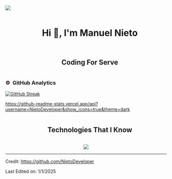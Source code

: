 
<!--horizontal divider(gradiant)-->
<img src="https://user-images.githubusercontent.com/73097560/115834477-dbab4500-a447-11eb-908a-139a6edaec5c.gif">

<!--h1 without bottom border-->
<div id="user-content-toc">
  <ul align="center">
    <summary><h1 style="display: inline-block">Hi 👋, I'm Manuel Nieto</h1></summary>
  </ul>
</div>

<!--h2 without bottom border-->
<div id="user-content-toc">
  <ul align="center">
    <summary><h2 style="display: inline-block">Coding For Serve </h2></summary>
  </ul>
</div>



### ⚙️ &nbsp;GitHub Analytics

<p align="center">

<a href="https://git.io/streak-stats"><img src="https://github-readme-streak-stats.herokuapp.com?user=NietoDeveloper&theme=react" alt="GitHub Streak" /></a>

https://github-readme-stats.vercel.app/api?username=NietoDeveloper&show_icons=true&theme=dark

</p>

<p align="center">

<a href="https://github-readme-stats.vercel.app/api?username=NietoDeveloper&show_icons=true&theme=dark" /></a>

</p>


<!--h1 without bottom border-->
<div id="user-content-toc">
  <ul align="center">
    <summary><h2 style="display: inline-block">Technologies That I Know </h2></summary>
  </ul>
</div>
<!--tech stack icons-->
<p align="center">
    <a href="https://skillicons.dev">
    <img src="https://skillicons.dev/icons?i=git,aws,css,docker,postgres,express,firebase,github,html,js,materialui,mongodb,mysql,nextjs,nodejs,postman,vite,react,tailwind,vscode,astro" />
  </a>
</p>


----------------------------------------------------------------------
Credit: https://github.com/NietoDeveloper

Last Edited on: 1/1/2025
